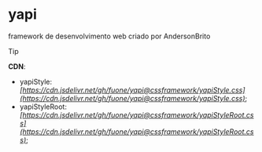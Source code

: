 # yapi
framework de desenvolvimento web criado por AndersonBrito

>[!TIP]
>**CDN**:
>- yapiStyle: _[https://cdn.jsdelivr.net/gh/fuone/yapi@cssframework/yapiStyle.css](https://cdn.jsdelivr.net/gh/fuone/yapi@cssframework/yapiStyle.css)_;
>- yapiStyleRoot: _[https://cdn.jsdelivr.net/gh/fuone/yapi@cssframework/yapiStyleRoot.css](https://cdn.jsdelivr.net/gh/fuone/yapi@cssframework/yapiStyleRoot.css)_;
